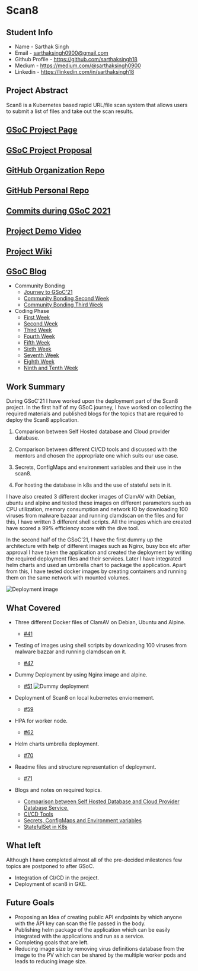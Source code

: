 # Scan8

## Student Info

* Name - Sarthak Singh
* Email - sarthaksingh0900@gmail.com
* Github Profile - <https://github.com/sarthaksingh18>
* Medium - <https://medium.com/@sarthaksingh0900>
* Linkedin - <https://linkedin.com/in/sarthaksingh18>

## Project Abstract

Scan8 is a Kubernetes based rapid URL/file scan system that allows users to submit a list of files and take out the scan results.

## [GSoC Project Page](https://summerofcode.withgoogle.com/projects/#4781449967828992)

## [GSoC Project Proposal](https://storage.googleapis.com/summerofcode-prod.appspot.com/gsoc/core_project/doc/5978777126961152_1618324210_Scan8_SarthakSingh_AmityUniversityNoida.pdf?Expires=1629133925&GoogleAccessId=summerofcode-prod%40appspot.gserviceaccount.com&Signature=qth8kLLHCqXdoXOs3mIgoO1vCzqthTUG97Pwi7bzSWJOVtw64BjgH1qF2r6b%2F%2FY3YPp%2FhlSe0c%2FHxa47SyAwTJDRsFrKNPsee7ZgYKWX1aJQEdskmbsQAvccY25pIPjr5AVE0rW5%2B9AUTajed2%2BEZEv7N6%2F1ok0lKR2l33OqfcWf%2Bj1FqjBlkYVgiDGyd6DwWCqA%2FWpdGrK0l8EDdkyva1gNJYIEyKLI8E4zn9Eu1ZCY2uC7lGui6y68%2FJquY5vpc%2FmEsp7ONt1GLkuEoxT%2BlLUpw%2FfciGhFeOws686WbgALo6RKHSTJyNUt4AEYT4ukW2s7xRd29RN3PFWb9KX5cA%3D%3D)

## [GitHub Organization Repo](https://github.com/scorelab/Scan8)

## [GitHub Personal Repo](https://github.com/SarthakSingh18/Scan8)

## [Commits during GSoC 2021](https://github.com/scorelab/Scan8/commits?author=SarthakSingh18)

## [Project Demo Video](https://drive.google.com/file/d/1JFwxHgJTyqBNyQS9f-8gbW9ltup5Nzhh/view?usp=sharing)

## [Project Wiki](https://maanas-talwar.github.io/Scan8/)

## [GSoC Blog](https://medium.com/@sarthaksingh0900)

* Community Bonding
  * [Journey to GSoC'21](<https://medium.com/scorelab/journey-to-gsoc-2021-e6686618fd64>)
  * [Community Bonding Second Week](<https://medium.com/scorelab/gsoc21-second-week-5d0b030422a6>)
  * [Community Bonding Third Week](<https://medium.com/scorelab/gsoc-21-community-bonding-third-week-d39bfa958b70>)
* Coding Phase
  * [First Week](https://medium.com/scorelab/gsoc21-coding-phase-first-week-cc998b402311)
  * [Second Week](https://medium.com/scorelab/gsoc21-coding-phase-second-week-eb206554b8cf)
  * [Third Week](https://medium.com/scorelab/gsoc21-coding-phase-third-week-2766ce419021)
  * [Fourth Week](https://medium.com/@sarthaksingh0900/gsoc21-coding-phase-fourth-week-ba0a1028b97e)
  * [Fifth Week](https://medium.com/scorelab/gsoc21-coding-phase-fifth-week-397a449851)
  * [Sixth Week](https://medium.com/scorelab/gsoc21-coding-phase-sixth-week-ce51d4ce9e5b)
  * [Seventh Week](https://medium.com/scorelab/gsoc21-coding-phase-seventh-week-121fea4f3a87)
  * [Eighth Week](https://medium.com/scorelab/google-summer-of-code-eighth-week-827ab23b9a37)
  * [Ninth and Tenth Week](https://medium.com/scorelab/google-summer-of-code-ninth-and-tenth-week-58db29235278)
  
## Work Summary
 
During GSoC’21 I have worked upon the deployment part of the Scan8 project. In the first half of my GSoC journey, I have worked on collecting the required materials and published blogs for the topics that are required to deploy the Scan8 application.

 1. Comparison between Self Hosted database and Cloud provider database.

 2. Comparison between different CI/CD tools and discussed with the mentors and chosen the appropriate one which suits our use case.

 3. Secrets, ConfigMaps and environment variables and their use in the scan8.

 4. For hosting the database in k8s and the use of stateful sets in it.

 I have also created 3 different docker images of ClamAV with Debian, ubuntu and alpine and tested these images on different parameters such as CPU utilization, memory consumption and network IO by downloading 100 viruses from malware bazaar and running clamdscan on the files and for this, I have written 3 different shell scripts. All the images which are created have scored a 99% efficiency score with the dive tool.

In the second half of the GSoC’21, I have the first dummy up the architecture with help of different images such as Nginx, busy box etc after approval I have taken the application and created the deployment by writing the required deployment files and their services. Later I have integrated helm charts and used an umbrella chart to package the application.
Apart from this, I have tested docker images by creating containers and running them on the same network with mounted volumes.

![Deployment image](https://user-images.githubusercontent.com/46760104/127546528-fd0350ca-f308-4cf9-93a7-9995d5c6a330.png)

## What Covered

* Three different Docker files of ClamAV on Debian, Ubuntu and Alpine.
  * [#41](https://github.com/scorelab/Scan8/pull/41)

* Testing of images using shell scripts by downloading 100 viruses from malware bazzar and running clamdscan on it.
  * [#47](https://github.com/scorelab/Scan8/pull/47)

* Dummy Deployment by using Nginx image and alpine.
  * [#51](https://github.com/scorelab/Scan8/pull/51)
![Dummy deployment](https://user-images.githubusercontent.com/46760104/125098149-6b31cd00-e0f4-11eb-9a79-43b08bd06e0a.png)
* Deployment of Scan8 on local kubernetes enviornement.
  * [#59](https://github.com/scorelab/Scan8/pull/59)

* HPA for worker node.
  * [#62](https://github.com/scorelab/Scan8/pull/62)

* Helm charts umbrella deployment. 
  * [#70](https://github.com/scorelab/Scan8/pull/70)

* Readme files and structure representation of deployment.
  * [#71](https://github.com/scorelab/Scan8/pull/71)

* Blogs and notes on required topics.
  * [Comparison between Self Hosted Database and Cloud Provider Database Service.](https://medium.com/scorelab/comparison-between-self-hosted-database-and-cloud-provider-database-service-672626341448)
  * [CI/CD Tools](https://medium.com/scorelab/ci-cd-tools-c2d3242b7815)
  * [Secrets, ConfigMaps and Environment variables](https://medium.com/scorelab/secrets-configmaps-and-environment-variable-73cfe2c82d0c)
  * [StatefulSet in K8s](https://medium.com/scorelab/statefulset-in-k8s-24a0b3a30ec9)

## What left

Although I have completed almost all of the pre-decided milestones few topics are postponed to after GSoC.

* Integration of CI/CD in the project.
* Deployment of scan8 in GKE.

## Future Goals

* Proposing an Idea of creating public API endpoints by which anyone with the API key can scan the file passed in the body.
* Publishing helm package of the application which can be easily integrated with the applications and run as a service.
* Completing goals that are left.
* Reducing image size by removing virus definitions database from the image to the PV which can be shared by the multiple worker pods and leads to reducing image size.
